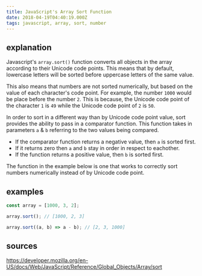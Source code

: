 ```yaml
---
title: JavaScript's Array Sort Function
date: 2018-04-19T04:40:19.000Z
tags: javascript, array, sort, number
---
```


## explanation
Javascript's `array.sort()` function converts all objects in the array according to their Unicode code points. This means that by default, lowercase letters will be sorted before uppercase letters of the same value. 

This also means that numbers are not sorted numerically, but based on the value of each character's code point. For example, the number `1000` would be place before the number `2`. This is because, the Unicode code point of the character `1` is `49` while the Unicode code point of `2` is `50`. 

In order to sort in a different way than by Unicode code point value, sort provides the ability to pass in a comparator function. This function takes in parameters `a` & `b` referring to the two values being compared. 
- If the comparator function returns a negative value, then `a` is sorted first. 
- If it returns zero then `a` and `b` stay in order in respect to eachother. 
- If the function returns a positive value, then `b` is sorted first.

The function in the example below is one that works to correctly sort numbers numerically instead of by Unicode code point.

## examples
```javascript
const array = [1000, 3, 2];

array.sort(); // [1000, 2, 3]

array.sort((a, b) => a - b); // [2, 3, 1000]
```

## sources
https://developer.mozilla.org/en-US/docs/Web/JavaScript/Reference/Global_Objects/Array/sort
